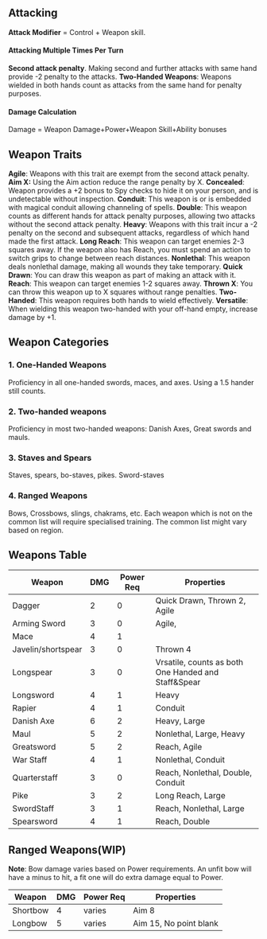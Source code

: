 ## Attacking

**Attack Modifier** = Control + Weapon skill.  

#### Attacking Multiple Times Per Turn
**Second attack penalty**. Making second and further attacks with same hand provide -2 penalty to the attacks. 
**Two-Handed Weapons**: Weapons wielded in both hands count as attacks from the same hand for penalty purposes. 

#### Damage Calculation
Damage = Weapon Damage+Power+Weapon Skill+Ability bonuses 
## Weapon Traits
**Agile**: Weapons with this trait are exempt from the second attack penalty. 
**Aim X:** Using the Aim action reduce the range penalty by X.
**Concealed**: Weapon provides a +2 bonus to Spy checks to hide it on your person, and is undetectable without inspection.
**Conduit**: This weapon is or is embedded with magical conduit allowing channeling of spells. 
**Double**: This weapon counts as different hands for attack penalty purposes, allowing two attacks without the second attack penalty. 
**Heavy**: Weapons with this trait incur a -2 penalty on the second and subsequent attacks, regardless of which hand made the first attack. 
**Long Reach**: This weapon can target enemies 2-3 squares away. If the weapon also has Reach, you must spend an action to switch grips to change between reach distances.
**Nonlethal**: This weapon deals nonlethal damage, making all wounds they take temporary.
**Quick Drawn**: You can draw this weapon as part of making an attack with it. 
**Reach**: This weapon can target enemies 1-2 squares away. 
**Thrown X**: You can throw this weapon up to X squares without range penalties. 
**Two-Handed**: This weapon requires both hands to wield effectively. 
**Versatile**: When wielding this weapon two-handed with your off-hand empty, increase damage by +1.

## Weapon Categories

### 1. One-Handed Weapons
Proficiency in all one-handed swords, maces, and axes.
Using a 1.5 hander still counts.

### 2. Two-handed weapons
Proficiency in most two-handed weapons: Danish Axes, Great swords and mauls.

### 3. Staves and Spears
Staves, spears, bo-staves, pikes. Sword-staves

### 4. Ranged Weapons
Bows, Crossbows, slings, chakrams, etc.
Each weapon which is not on the common list will require specialised training.
The common list might vary based on region.


## Weapons Table

| Weapon             | DMG | Power Req | Properties                                          |
| ------------------ | --- | --------- | --------------------------------------------------- |
| Dagger             | 2   | 0         | Quick Drawn, Thrown 2, Agile                        |
| Arming Sword       | 3   | 0         | Agile,                                              |
| Mace               | 4   | 1         |                                                     |
| Javelin/shortspear | 3   | 0         | Thrown 4                                            |
| Longspear          | 3   | 0         | Vrsatile, counts as both One Handed and Staff&Spear |
| Longsword          | 4   | 1         | Heavy                                               |
| Rapier             | 4   | 1         | Conduit                                             |
| Danish Axe         | 6   | 2         | Heavy, Large                                        |
| Maul               | 5   | 2         | Nonlethal, Large, Heavy                             |
| Greatsword         | 5   | 2         | Reach, Agile                                        |
| War Staff          | 4   | 1         | Nonlethal, Conduit                                  |
| Quarterstaff       | 3   | 0         | Reach, Nonlethal, Double, Conduit                   |
| Pike               | 3   | 2         | Long Reach, Large                                   |
| SwordStaff         | 3   | 1         | Reach, Nonlethal, Large                             |
| Spearsword         | 4   | 1         | Reach, Double                                       |

## Ranged Weapons(WIP)

**Note**: Bow damage varies based on Power requirements. An unfit bow will have a minus to hit, a fit one will do extra damage equal to Power.

| Weapon   | DMG | Power Req | Properties             |
| -------- | --- | --------- | ---------------------- |
| Shortbow | 4   | varies    | Aim 8                  |
| Longbow  | 5   | varies    | Aim 15, No point blank |

